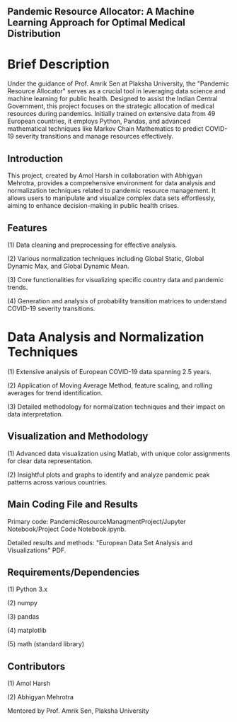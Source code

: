 ## Pandemic Resource Allocator: A Machine Learning Approach for Optimal Medical Distribution
# Brief Description

Under the guidance of Prof. Amrik Sen at Plaksha University, the "Pandemic Resource Allocator" serves as a crucial tool in leveraging data science and machine learning for public health. Designed to assist the Indian Central Government, this project focuses on the strategic allocation of medical resources during pandemics. Initially trained on extensive data from 49 European countries, it employs Python, Pandas, and advanced mathematical techniques like Markov Chain Mathematics to predict COVID-19 severity transitions and manage resources effectively.

## Introduction

This project, created by Amol Harsh in collaboration with Abhigyan Mehrotra, provides a comprehensive environment for data analysis and normalization techniques related to pandemic resource management. It allows users to manipulate and visualize complex data sets effortlessly, aiming to enhance decision-making in public health crises.

## Features

(1) Data cleaning and preprocessing for effective analysis.

(2) Various normalization techniques including Global Static, Global Dynamic Max, and Global Dynamic Mean.

(3) Core functionalities for visualizing specific country data and pandemic trends.

(4) Generation and analysis of probability transition matrices to understand COVID-19 severity transitions.

# Data Analysis and Normalization Techniques

(1) Extensive analysis of European COVID-19 data spanning 2.5 years.

(2) Application of Moving Average Method, feature scaling, and rolling averages for trend identification.

(3) Detailed methodology for normalization techniques and their impact on data interpretation.

## Visualization and Methodology

(1) Advanced data visualization using Matlab, with unique color assignments for clear data representation.

(2) Insightful plots and graphs to identify and analyze pandemic peak patterns across various countries.

## Main Coding File and Results

Primary code: PandemicResourceManagmentProject/Jupyter Notebook/Project Code Notebook.ipynb.

Detailed results and methods: "European Data Set Analysis and Visualizations" PDF.

## Requirements/Dependencies

(1) Python 3.x

(2) numpy

(3) pandas

(4) matplotlib

(5) math (standard library)

## Contributors

(1) Amol Harsh

(2) Abhigyan Mehrotra

Mentored by Prof. Amrik Sen, Plaksha University

